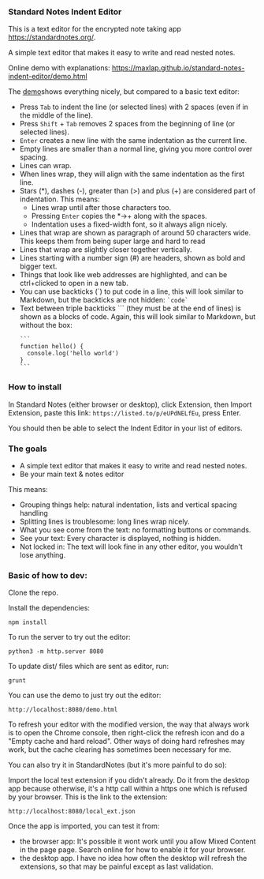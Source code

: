 ### Standard Notes Indent Editor

This is a text editor for the encrypted note taking app https://standardnotes.org/.

A simple text editor that makes it easy to write and read nested notes.

Online demo with explanations: https://maxlap.github.io/standard-notes-indent-editor/demo.html

The [demo](https://maxlap.github.io/standard-notes-indent-editor/demo.html)shows everything nicely, but compared to a basic text editor:

* Press `Tab` to indent the line (or selected lines) with 2 spaces (even if in the middle of the line).
* Press `Shift` + `Tab` removes 2 spaces from the beginning of line (or selected lines).
* `Enter` creates a new line with the same indentation as the current line.
* Empty lines are smaller than a normal line, giving you more control over spacing.
* Lines can wrap.
* When lines wrap, they will align with the same indentation as the first line.
* Stars (*), dashes (-), greater than (>) and plus (+) are considered part of indentation. This means: 
  * Lines wrap until after those characters too.
  * Pressing `Enter` copies the *->+ along with the spaces.
  * Indentation uses a fixed-width font, so it always align nicely.
* Lines that wrap are shown as paragraph of around 50 characters wide. This keeps them from being super large and hard to read
* Lines that wrap are slightly closer together vertically.
* Lines starting with a number sign (#) are headers, shown as bold and bigger text.
* Things that look like web addresses are highlighted, and can be ctrl+clicked to open in a new tab.
* You can use backticks (\`) to put code in a line, this will look similar to Markdown, but the backticks are not hidden: `` `code` `` 
* Text between triple backticks \``` (they must be at the end of lines) is shown as a blocks of code. Again, this will look similar to Markdown, but without the box:
  ````
  ```
  function hello() {
    console.log('hello world')
  }
  ```
  ````

### How to install

In Standard Notes (either browser or desktop), click Extension, then Import Extension, paste this link: `https://listed.to/p/eUPdNELfEu`, press Enter.

You should then be able to select the Indent Editor in your list of editors.

### The goals

* A simple text editor that makes it easy to write and read nested notes.
* Be your main text & notes editor

This means:
* Grouping things help: natural indentation, lists and vertical spacing handling
* Splitting lines is troublesome: long lines wrap nicely.
* What you see come from the text: no formatting buttons or commands.
* See your text: Every character is displayed, nothing is hidden.
* Not locked in: The text will look fine in any other editor, you wouldn't lose anything.

### Basic of how to dev:

Clone the repo.

Install the dependencies:

    npm install

To run the server to try out the editor:

    python3 -m http.server 8080

To update dist/ files which are sent as editor, run:

    grunt

You can use the demo to just try out the editor:

    http://localhost:8080/demo.html

To refresh your editor with the modified version, the way that always work is to open the Chrome console, then right-click the refresh icon and do a "Empty cache and hard reload". Other ways of doing hard refreshes may work, but the cache clearing has sometimes been necessary for me.

You can also try it in StandardNotes (but it's more painful to do so):

Import the local test extension if you didn't already. Do it from the desktop app because otherwise, it's a http call within a https one which is refused by your browser. This is the link to the extension:

    http://localhost:8080/local_ext.json

Once the app is imported, you can test it from:
* the browser app: It's possible it wont work until you allow Mixed Content in the page page. Search online for how to enable it for your browser.
* the desktop app. I have no idea how often the desktop will refresh the extensions, so that may be painful except as last validation.

